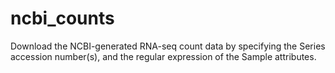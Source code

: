 # ncbi_counts
Download the NCBI-generated RNA-seq count data by specifying the Series accession number(s), and the regular expression of the Sample attributes.
